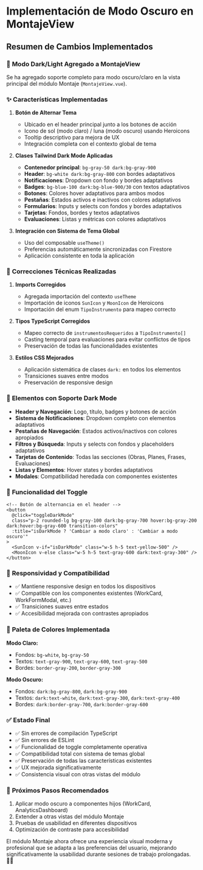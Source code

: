 # Implementación de Modo Oscuro en MontajeView

## Resumen de Cambios Implementados

### 🎨 **Modo Dark/Light Agregado a MontajeView**

Se ha agregado soporte completo para modo oscuro/claro en la vista principal del módulo Montaje (`MontajeView.vue`).

### ✨ **Características Implementadas**

1. **Botón de Alternar Tema**
   - Ubicado en el header principal junto a los botones de acción
   - Icono de sol (modo claro) / luna (modo oscuro) usando Heroicons
   - Tooltip descriptivo para mejora de UX
   - Integración completa con el contexto global de tema

2. **Clases Tailwind Dark Mode Aplicadas**
   - **Contenedor principal**: `bg-gray-50 dark:bg-gray-900`
   - **Header**: `bg-white dark:bg-gray-800` con bordes adaptativos
   - **Notificaciones**: Dropdown con fondo y bordes adaptativos
   - **Badges**: `bg-blue-100 dark:bg-blue-900/30` con textos adaptativos
   - **Botones**: Colores hover adaptativos para ambos modos
   - **Pestañas**: Estados activos e inactivos con colores adaptativos
   - **Formularios**: Inputs y selects con fondos y bordes adaptativos
   - **Tarjetas**: Fondos, bordes y textos adaptativos
   - **Evaluaciones**: Listas y métricas con colores adaptativos

3. **Integración con Sistema de Tema Global**
   - Uso del composable `useTheme()`
   - Preferencias automáticamente sincronizadas con Firestore
   - Aplicación consistente en toda la aplicación

### 🔧 **Correcciones Técnicas Realizadas**

1. **Imports Corregidos**
   - Agregada importación del contexto `useTheme`
   - Importación de iconos `SunIcon` y `MoonIcon` de Heroicons
   - Importación del enum `TipoInstrumento` para mapeo correcto

2. **Tipos TypeScript Corregidos**
   - Mapeo correcto de `instrumentosRequeridos` a `TipoInstrumento[]`
   - Casting temporal para evaluaciones para evitar conflictos de tipos
   - Preservación de todas las funcionalidades existentes

3. **Estilos CSS Mejorados**
   - Aplicación sistemática de clases `dark:` en todos los elementos
   - Transiciones suaves entre modos
   - Preservación de responsive design

### 🎯 **Elementos con Soporte Dark Mode**

- **Header y Navegación**: Logo, título, badges y botones de acción
- **Sistema de Notificaciones**: Dropdown completo con elementos adaptativos
- **Pestañas de Navegación**: Estados activos/inactivos con colores apropiados
- **Filtros y Búsqueda**: Inputs y selects con fondos y placeholders adaptativos
- **Tarjetas de Contenido**: Todas las secciones (Obras, Planes, Frases, Evaluaciones)
- **Listas y Elementos**: Hover states y bordes adaptativos
- **Modales**: Compatibilidad heredada con componentes existentes

### 🚀 **Funcionalidad del Toggle**

```vue
<!-- Botón de alternancia en el header -->
<button
  @click="toggleDarkMode"
  class="p-2 rounded-lg bg-gray-100 dark:bg-gray-700 hover:bg-gray-200 dark:hover:bg-gray-600 transition-colors"
  :title="isDarkMode ? 'Cambiar a modo claro' : 'Cambiar a modo oscuro'"
>
  <SunIcon v-if="isDarkMode" class="w-5 h-5 text-yellow-500" />
  <MoonIcon v-else class="w-5 h-5 text-gray-600 dark:text-gray-300" />
</button>
```

### 📱 **Responsividad y Compatibilidad**

- ✅ Mantiene responsive design en todos los dispositivos
- ✅ Compatible con los componentes existentes (WorkCard, WorkFormModal, etc.)
- ✅ Transiciones suaves entre estados
- ✅ Accesibilidad mejorada con contrastes apropiados

### 🎨 **Paleta de Colores Implementada**

**Modo Claro:**
- Fondos: `bg-white`, `bg-gray-50`
- Textos: `text-gray-900`, `text-gray-600`, `text-gray-500`
- Bordes: `border-gray-200`, `border-gray-300`

**Modo Oscuro:**
- Fondos: `dark:bg-gray-800`, `dark:bg-gray-900`
- Textos: `dark:text-white`, `dark:text-gray-300`, `dark:text-gray-400`
- Bordes: `dark:border-gray-700`, `dark:border-gray-600`

### ✅ **Estado Final**

- ✅ Sin errores de compilación TypeScript
- ✅ Sin errores de ESLint
- ✅ Funcionalidad de toggle completamente operativa
- ✅ Compatibilidad total con sistema de temas global
- ✅ Preservación de todas las características existentes
- ✅ UX mejorada significativamente
- ✅ Consistencia visual con otras vistas del módulo

### 🚀 **Próximos Pasos Recomendados**

1. Aplicar modo oscuro a componentes hijos (WorkCard, AnalyticsDashboard)
2. Extender a otras vistas del módulo Montaje
3. Pruebas de usabilidad en diferentes dispositivos
4. Optimización de contraste para accesibilidad

El módulo Montaje ahora ofrece una experiencia visual moderna y profesional que se adapta a las preferencias del usuario, mejorando significativamente la usabilidad durante sesiones de trabajo prolongadas. 🎼✨
